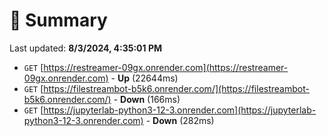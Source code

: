 # 📖 Summary
Last updated: **8/3/2024, 4:35:01 PM**

- `GET` [https://restreamer-09gx.onrender.com](https://restreamer-09gx.onrender.com) - **Up** (22644ms)
- `GET` [https://filestreambot-b5k6.onrender.com/](https://filestreambot-b5k6.onrender.com/) - **Down** (166ms)
- `GET` [https://jupyterlab-python3-12-3.onrender.com](https://jupyterlab-python3-12-3.onrender.com) - **Down** (282ms)
